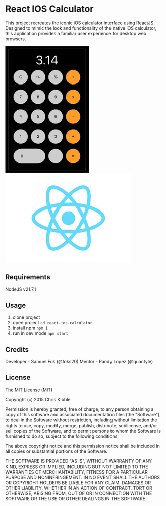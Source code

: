 

# React IOS Calculator

This project recreates the iconic iOS calculator interface using ReactJS. Designed to mimic the look and functionality of the native iOS calculator, this application provides a familiar user experience for desktop web browsers. 

<div style="position: relative;">
    <img src="./react-ios-calculator.png" alt="drawing" height="400"/>
    <img src="./src/logo.svg" alt="demo" width="400"/>
</div>

## Requirements

NodeJS v21.7.1

## Usage

1. clone project   
2. open project `cd react-ios-calculator`
3. install npm `npm i`
4. run in dev mode `npm start`



## Credits
 
Developer - Samuel Fok (@foks20)
Mentor - Randy Lopez (@quantyle)
 
## License
 
The MIT License (MIT)

Copyright (c) 2015 Chris Kibble

Permission is hereby granted, free of charge, to any person obtaining a copy of this software and associated documentation files (the "Software"), to deal in the Software without restriction, including without limitation the rights to use, copy, modify, merge, publish, distribute, sublicense, and/or sell copies of the Software, and to permit persons to whom the Software is furnished to do so, subject to the following conditions:

The above copyright notice and this permission notice shall be included in all copies or substantial portions of the Software.

THE SOFTWARE IS PROVIDED "AS IS", WITHOUT WARRANTY OF ANY KIND, EXPRESS OR IMPLIED, INCLUDING BUT NOT LIMITED TO THE WARRANTIES OF MERCHANTABILITY, FITNESS FOR A PARTICULAR PURPOSE AND NONINFRINGEMENT. IN NO EVENT SHALL THE AUTHORS OR COPYRIGHT HOLDERS BE LIABLE FOR ANY CLAIM, DAMAGES OR OTHER LIABILITY, WHETHER IN AN ACTION OF CONTRACT, TORT OR OTHERWISE, ARISING FROM, OUT OF OR IN CONNECTION WITH THE SOFTWARE OR THE USE OR OTHER DEALINGS IN THE SOFTWARE.